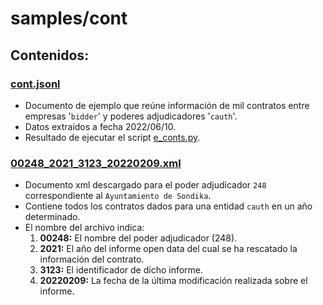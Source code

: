 # samples/cont

## Contenidos:
### [cont.jsonl](cont.jsonl)
   * Documento de ejemplo que reúne información de mil contratos entre empresas '`bidder`' y poderes adjudicadores '`cauth`'.
   * Datos extraídos a fecha 2022/06/10.
   * Resultado de ejecutar el script [e_conts.py](../../../scripts/extractors/e_conts.py).

### [00248_2021_3123_20220209.xml](00248_2021_3123_20220209.xml)
   * Documento xml descargado para el poder adjudicador `248` correspondiente al `Ayuntamiento de Sondika`.
   * Contiene todos los contratos dados para una entidad `cauth` en un año determinado.
   * El nombre del archivo indica:
        1. **00248:** El nombre del poder adjudicador (248).
        2. **2021:** El año del informe open data del cual se ha rescatado la información del contrato.
        3. **3123:** El identificador de dicho informe.
        4. **20220209:** La fecha de la última modificación realizada sobre el informe.

